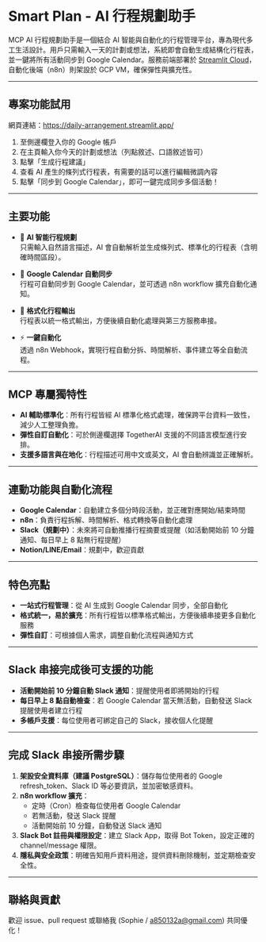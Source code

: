 # Smart Plan - AI 行程規劃助手

MCP AI 行程規劃助手是一個結合 AI 智能與自動化的行程管理平台，專為現代多工生活設計。用戶只需輸入一天的計劃或想法，系統即會自動生成結構化行程表，並一鍵將所有活動同步到 Google Calendar。服務前端部署於 [Streamlit Cloud](https://streamlit.io/cloud)，自動化後端（n8n）則架設於 GCP VM，確保彈性與擴充性。

---
## 專案功能試用
網頁連結：https://daily-arrangement.streamlit.app/

1. 至側邊欄登入你的 Google 帳戶
2. 在主頁輸入你今天的計劃或想法（列點敘述、口語敘述皆可）
3. 點擊「生成行程建議」
4. 查看 AI 產生的條列式行程表，有需要的話可以進行編輯微調內容
5. 點擊「同步到 Google Calendar」，即可一鍵完成同步多個活動！

---
## 主要功能

- 🤖 **AI 智能行程規劃**  
  只需輸入自然語言描述，AI 會自動解析並生成條列式、標準化的行程表（含明確時間區段）。

- 🔄 **Google Calendar 自動同步**  
  行程可自動同步到 Google Calendar，並可透過 n8n workflow 擴充自動化通知。

- 📝 **格式化行程輸出**  
  行程表以統一格式輸出，方便後續自動化處理與第三方服務串接。

- ⚡ **一鍵自動化**  
  透過 n8n Webhook，實現行程自動分拆、時間解析、事件建立等全自動流程。

---
## MCP 專屬獨特性

- **AI 輔助標準化**：所有行程皆經 AI 標準化格式處理，確保跨平台資料一致性，減少人工整理負擔。
- **彈性自訂自動化**：可於側邊欄選擇 TogetherAI 支援的不同語言模型進行安排。
- **支援多語言與在地化**：行程描述可用中文或英文，AI 會自動辨識並正確解析。

---
## 連動功能與自動化流程

- **Google Calendar**：自動建立多個分時段活動，並正確對應開始/結束時間
- **n8n**：負責行程拆解、時間解析、格式轉換等自動化處理
- **Slack（規劃中）**：未來將可自動推播行程摘要或提醒（如活動開始前 10 分鐘通知、每日早上 8 點無行程提醒）
- **Notion/LINE/Email**：規劃中，歡迎貢獻

---
## 特色亮點

- **一站式行程管理**：從 AI 生成到 Google Calendar 同步，全部自動化
- **格式統一，易於擴充**：所有行程皆以標準格式輸出，方便後續串接更多自動化服務
- **彈性自訂**：可根據個人需求，調整自動化流程與通知方式

---
## Slack 串接完成後可支援的功能

- **活動開始前 10 分鐘自動 Slack 通知**：提醒使用者即將開始的行程
- **每日早上 8 點自動檢查**：若 Google Calendar 當天無活動，自動發送 Slack 提醒使用者建立行程
- **多帳戶支援**：每位使用者可綁定自己的 Slack，接收個人化提醒

---
## 完成 Slack 串接所需步驟

1. **架設安全資料庫（建議 PostgreSQL）**：儲存每位使用者的 Google refresh_token、Slack ID 等必要資訊，並加密敏感資料。
2. **n8n workflow 擴充**：
   - 定時（Cron）檢查每位使用者 Google Calendar
   - 若無活動，發送 Slack 提醒
   - 活動開始前 10 分鐘，自動發送 Slack 通知
3. **Slack Bot 註冊與權限設定**：建立 Slack App，取得 Bot Token，設定正確的 channel/message 權限。
4. **隱私與安全政策**：明確告知用戶資料用途，提供資料刪除機制，並定期檢查安全性。

---
## 聯絡與貢獻

歡迎 issue、pull request 或聯絡我 (Sophie / a850132a@gmail.com) 共同優化！
